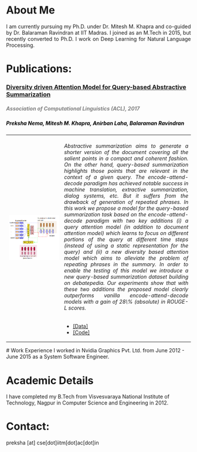 # About Me
<div style = "text-align: justify"> I am currently pursuing my Ph.D. under Dr. Mitesh M. Khapra and co-guided by Dr. Balaraman Ravindran at IIT Madras. I joined as an M.Tech in 2015, but recently converted to Ph.D. I work on Deep Learning for Natural Language Processing. </div>


# Publications:
   <table width="100%" align="center" border="0" cellspacing="0">
   <tr text-align="justify"><a href="https://arxiv.org/abs/1704.08300"><h3>Diversity driven Attention Model for Query-based Abstractive Summarization</h3></a><font color="grey"><h5><i><b> Association of Computational Linguistics (ACL), 2017</b></i></h5></font>
   <font color="black"><h5> Preksha Nema, Mitesh M. Khapra, Anirban Laha, Balaraman Ravindran </h5></font>

   </tr>
    <tr>
      <td width="30%">
      <img src='/images/query.png'>         
      </td>
      <td valign="top" width="70%"> 
        <div style = "text-align: justify"> <h6> Abstractive summarization aims to generate a shorter version of the document covering all the salient points in a compact and coherent fashion. On the other hand, query-based summarization highlights those points that are relevant in the context of a given query. The encode-attend-decode paradigm has achieved notable success in machine translation, extractive summarization, dialog systems, etc. But it suffers from the drawback of generation of repeated phrases. In this work we propose a model for the query-based summarization task based on the encode-attend-decode paradigm with two key additions (i) a query attention model (in addition to document attention model) which learns to focus on different portions of the query at different time steps (instead of using a static representation for the query) and (ii) a new diversity based attention model which aims to alleviate the problem of repeating phrases in the summary. In order to enable the testing of this model we introduce a new query-based summarization dataset building on debatepedia. Our experiments show that with these two additions the proposed model clearly outperforms vanilla encode-attend-decode models with a gain of 28\% (absolute) in ROUGE-L scores.</h6></div>
        <ul>
        <li><a href="https://github.com/PrekshaNema25/Debatepedia_Dataset"> [Data] </a></li>
        <li><a href="https://github.com/PrekshaNema25/diversity_based_attention"> [Code] </a></li>
        </ul></td></tr>
   </table>
# Work Experience
I worked in Nvidia Graphics Pvt. Ltd. from June 2012 - June 2015 as a System Software Engineer.

# Academic Details
I have completed my B.Tech from Visvesvaraya National Institute of Technology, Nagpur in Computer Science and Engineering in 2012.

# Contact:
preksha [at] cse[dot]iitm[dot]ac[dot]in
